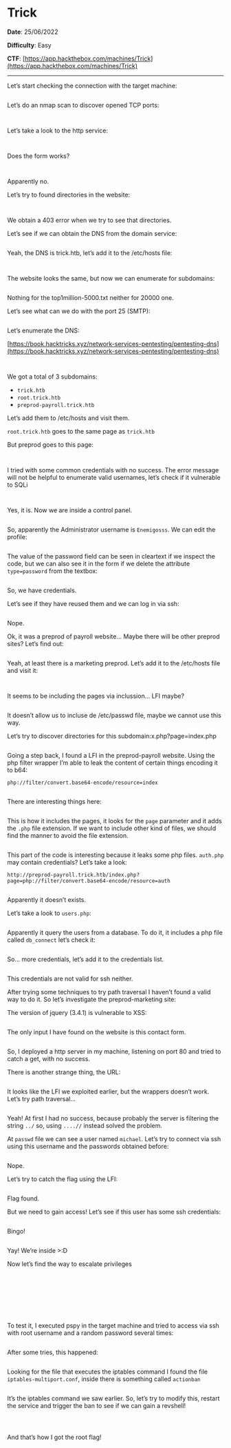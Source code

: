 # Trick

**Date**: 25/06/2022

**Difficulty**: Easy

**CTF**: [https://app.hackthebox.com/machines/Trick](https://app.hackthebox.com/machines/Trick)

---

Let’s start checking the connection with the target machine:

<figure><img src="../../.gitbook/assets/trick0.png" alt=""><figcaption></figcaption></figure>

Let’s do an nmap scan to discover opened TCP ports:

<figure><img src="../../.gitbook/assets/trick1.png" alt=""><figcaption></figcaption></figure>

<figure><img src="../../.gitbook/assets/trick2.png" alt=""><figcaption></figcaption></figure>

Let’s take a look to the http service:

<figure><img src="../../.gitbook/assets/trick3.png" alt=""><figcaption></figcaption></figure>

<figure><img src="../../.gitbook/assets/trick4.png" alt=""><figcaption></figcaption></figure>

Does the form works?

<figure><img src="../../.gitbook/assets/trick5.png" alt=""><figcaption></figcaption></figure>

<figure><img src="../../.gitbook/assets/trick6.png" alt=""><figcaption></figcaption></figure>

Apparently no.

Let’s try to found directories in the website:

<figure><img src="../../.gitbook/assets/trick7.png" alt=""><figcaption></figcaption></figure>

<figure><img src="../../.gitbook/assets/trick8.png" alt=""><figcaption></figcaption></figure>

We obtain a 403 error when we try to see that directories.

Let’s see if we can obtain the DNS from the domain service:

<figure><img src="../../.gitbook/assets/trick9.png" alt=""><figcaption></figcaption></figure>

Yeah, the DNS is trick.htb, let’s add it to the /etc/hosts file:

<figure><img src="../../.gitbook/assets/trick10.png" alt=""><figcaption></figcaption></figure>

<figure><img src="../../.gitbook/assets/trick11.png" alt=""><figcaption></figcaption></figure>

The website looks the same, but now we can enumerate for subdomains:

<figure><img src="../../.gitbook/assets/trick12.png" alt=""><figcaption></figcaption></figure>

Nothing for the top1million-5000.txt neither for 20000 one.

Let’s see what can we do with the port 25 (SMTP):

<figure><img src="../../.gitbook/assets/trick13.png" alt=""><figcaption></figcaption></figure>

Let’s enumerate the DNS:

[https://book.hacktricks.xyz/network-services-pentesting/pentesting-dns](https://book.hacktricks.xyz/network-services-pentesting/pentesting-dns)

<figure><img src="../../.gitbook/assets/trick14.png" alt=""><figcaption></figcaption></figure>

<figure><img src="../../.gitbook/assets/trick15.png" alt=""><figcaption></figcaption></figure>

We got a total of 3 subdomains:

- `trick.htb`
- `root.trick.htb`
- `preprod-payroll.trick.htb`

Let’s add them to /etc/hosts and visit them.

`root.trick.htb` goes to the same page as `trick.htb`

But preprod goes to this page:

<figure><img src="../../.gitbook/assets/trick16.png" alt=""><figcaption></figcaption></figure>

<figure><img src="../../.gitbook/assets/trick17.png" alt=""><figcaption></figcaption></figure>

I tried with some common credentials with no success. The error message will not be helpful to enumerate valid usernames, let’s check if it vulnerable to SQLi

<figure><img src="../../.gitbook/assets/trick18.png" alt=""><figcaption></figcaption></figure>

<figure><img src="../../.gitbook/assets/trick19.png" alt=""><figcaption></figcaption></figure>

Yes, it is. Now we are inside a control panel.

<figure><img src="../../.gitbook/assets/trick20.png" alt=""><figcaption></figcaption></figure>

So, apparently the Administrator username is `Enemigosss`. We can edit the profile:

<figure><img src="../../.gitbook/assets/trick21.png" alt=""><figcaption></figcaption></figure>

The value of the password field can be seen in cleartext if we inspect the code, but we can also see it in the form if we delete the attribute `type=password` from the textbox:

<figure><img src="../../.gitbook/assets/trick22.png" alt=""><figcaption></figcaption></figure>

So, we have credentials.

Let’s see if they have reused them and we can log in via ssh:

<figure><img src="../../.gitbook/assets/trick23.png" alt=""><figcaption></figcaption></figure>

Nope.

Ok, it was a preprod of payroll website… Maybe there will be other preprod sites? Let’s find out:

<figure><img src="../../.gitbook/assets/trick24.png" alt=""><figcaption></figcaption></figure>

Yeah, at least there is a marketing preprod. Let’s add it to the /etc/hosts file and visit it:

<figure><img src="../../.gitbook/assets/trick25.png" alt=""><figcaption></figcaption></figure>

<figure><img src="../../.gitbook/assets/trick26.png" alt=""><figcaption></figcaption></figure>

It seems to be including the pages via inclussion… LFI maybe?

<figure><img src="../../.gitbook/assets/trick27.png" alt=""><figcaption></figcaption></figure>

It doesn’t allow us to incluse de /etc/passwd file, maybe we cannot use this way.

Let’s try to discover directories for this subdomain:x.php?page=index.php

<figure><img src="../../.gitbook/assets/trick28.png" alt=""><figcaption></figcaption></figure>

Going a step back, I found a LFI in the preprod-payroll website. Using the php filter wrapper I’m able to leak the content of certain things encoding it to b64:

`php://filter/convert.base64-encode/resource=index`

<figure><img src="../../.gitbook/assets/trick29.png" alt=""><figcaption></figcaption></figure>

There are interesting things here:

<figure><img src="../../.gitbook/assets/trick30.png" alt=""><figcaption></figcaption></figure>

This is how it includes the pages, it looks for the `page` parameter and it adds the `.php` file extension. If we want to include other kind of files, we should find the manner to avoid the file extension.

<figure><img src="../../.gitbook/assets/trick31.png" alt=""><figcaption></figcaption></figure>

This part of the code is interesting because it leaks some php files. `auth.php` may contain credentials? Let’s take a look:

`http://preprod-payroll.trick.htb/index.php?page=php://filter/convert.base64-encode/resource=auth`

<figure><img src="../../.gitbook/assets/trick32.png" alt=""><figcaption></figcaption></figure>

Apparently it doesn’t exists.

Let’s take a look to `users.php`:

<figure><img src="../../.gitbook/assets/trick33.png" alt=""><figcaption></figcaption></figure>

Apparently it query the users from a database. To do it, it includes a php file called `db_connect` let’s check it:

<figure><img src="../../.gitbook/assets/trick34.png" alt=""><figcaption></figcaption></figure>

So… more credentials, let’s add it to the credentials list. 

<figure><img src="../../.gitbook/assets/trick35.png" alt=""><figcaption></figcaption></figure>

This credentials are not valid for ssh neither.

After trying some techniques to try path traversal I haven’t found a valid way to do it. So let’s investigate the preprod-marketing site:

The version of jquery (3.4.1) is vulnerable to XSS:

<figure><img src="../../.gitbook/assets/trick36.png" alt=""><figcaption></figcaption></figure>

The only input I have found on the website is this contact form. 

<figure><img src="../../.gitbook/assets/trick37.png" alt=""><figcaption></figcaption></figure>

So, I deployed a http server in my machine, listening on port 80 and tried to catch a get, with no success.

There is another strange thing, the URL:

<figure><img src="../../.gitbook/assets/trick38.png" alt=""><figcaption></figcaption></figure>

It looks like the LFI we exploited earlier, but the wrappers doesn’t work. Let’s try path traversal…

<figure><img src="../../.gitbook/assets/trick39.png" alt=""><figcaption></figcaption></figure>

Yeah! At first I had no success, because probably the server is filtering the string `../` so, using `....//` instead solved the problem.

At `passwd` file we can see a user named `michael`. Let’s try to connect via ssh using this username and the passwords obtained before:

<figure><img src="../../.gitbook/assets/trick40.png" alt=""><figcaption></figcaption></figure>

Nope.

Let’s try to catch the flag using the LFI:

<figure><img src="../../.gitbook/assets/trick41.png" alt=""><figcaption></figcaption></figure>

Flag found.

But we need to gain access! Let’s see if this user has some ssh credentials:

<figure><img src="../../.gitbook/assets/trick42.png" alt=""><figcaption></figcaption></figure>

Bingo!

<figure><img src="../../.gitbook/assets/trick43.png" alt=""><figcaption></figcaption></figure>

Yay! We’re inside >:D

Now let’s find the way to escalate privileges

<figure><img src="../../.gitbook/assets/trick44.png" alt=""><figcaption></figcaption></figure>

<figure><img src="../../.gitbook/assets/trick45.png" alt=""><figcaption></figcaption></figure>

<figure><img src="../../.gitbook/assets/trick46.png" alt=""><figcaption></figcaption></figure>

<figure><img src="../../.gitbook/assets/trick47.png" alt=""><figcaption></figcaption></figure>

<figure><img src="../../.gitbook/assets/trick48.png" alt=""><figcaption></figcaption></figure>

<figure><img src="../../.gitbook/assets/trick49.png" alt=""><figcaption></figcaption></figure>

<figure><img src="../../.gitbook/assets/trick50.png" alt=""><figcaption></figcaption></figure>

<figure><img src="../../.gitbook/assets/trick51.png" alt=""><figcaption></figcaption></figure>

To test it, I executed pspy in the target machine and tried to access via ssh with root username and a random password several times:

<figure><img src="../../.gitbook/assets/trick52.png" alt=""><figcaption></figcaption></figure>

After some tries, this happened:

<figure><img src="../../.gitbook/assets/trick53.png" alt=""><figcaption></figcaption></figure>

Looking for the file that executes the iptables command I found the file `iptables-multiport.conf`, inside there is something called `actionban`

<figure><img src="../../.gitbook/assets/trick54.png" alt=""><figcaption></figcaption></figure>

It’s the iptables command we saw earlier. So, let’s try to modify this, restart the service and trigger the ban to see if we can gain a revshell!

<figure><img src="../../.gitbook/assets/trick55.png" alt=""><figcaption></figcaption></figure>

<figure><img src="../../.gitbook/assets/trick56.png" alt=""><figcaption></figcaption></figure>

<figure><img src="../../.gitbook/assets/trick57.png" alt=""><figcaption></figcaption></figure>

And that’s how I got the root flag!